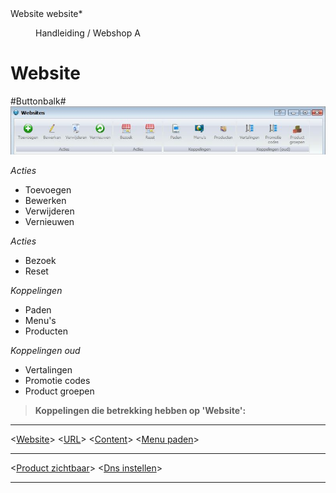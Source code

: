 <properties>
	<page>
		<title>Website</title>
		<description>Website</description>
		<context>website*</context>
	</page>
	<menu>
		<position>Handleiding / Webshop</position>
		<title>Introductie</title>
		<sort>A</sort>
	</menu>
</properties>

# Website #


#Buttonbalk#
![](images/buttonbalk.JPG)

*Acties*

- Toevoegen
- Bewerken
- Verwijderen
- Vernieuwen

*Acties*

- Bezoek
- Reset

*Koppelingen*

- Paden
- Menu's
- Producten

*Koppelingen oud*

- Vertalingen
- Promotie codes
- Product groepen



> **Koppelingen die betrekking hebben op 'Website':**

----------
<[Website](http://hybridsaas.support/pages/handleiding/modules/P-Z/website/Website)>
<[URL](http://hybridsaas.support/pages/handleiding/modules/P-Z/website/URL)>
<[Content](http://hybridsaas.support/pages/handleiding/modules/P-Z/website/content)>
<[Menu paden](http://hybridsaas.support/pages/handleiding/modules/P-Z/website/menupaden)>

----------
<[Product zichtbaar](http://hybridsaas.support/pages/handleiding/modules/P-Z/website/Product%20zichtbaar)>
<[Dns instellen](http://hybridsaas.support/pages/handleiding/modules/P-Z/website/koppelen-domein-aan-hybridsaas)>

----------
